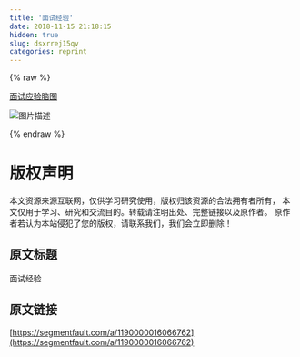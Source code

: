 ```yaml
---
title: '面试经验' 
date: 2018-11-15 21:18:15
hidden: true
slug: dsxrrej15qv
categories: reprint
---
```


{% raw %}
<p><a href="http://naotu.baidu.com/file/8b70b0b099a76a8cb4b99a6b2e456d60?token=bdce82938654c44b#_motz_" rel="nofollow noreferrer">&#x9762;&#x8BD5;&#x5E94;&#x9A8C;&#x8111;&#x56FE;</a></p><p><span class="img-wrap"><img data-src="/img/bVbfzRs?w=1440&amp;h=2537" src="https://static.alili.tech/img/bVbfzRs?w=1440&amp;h=2537" alt="&#x56FE;&#x7247;&#x63CF;&#x8FF0;" title="&#x56FE;&#x7247;&#x63CF;&#x8FF0;"></span></p>
{% endraw %}

# 版权声明
本文资源来源互联网，仅供学习研究使用，版权归该资源的合法拥有者所有，
本文仅用于学习、研究和交流目的。转载请注明出处、完整链接以及原作者。
原作者若认为本站侵犯了您的版权，请联系我们，我们会立即删除！

## 原文标题
面试经验

## 原文链接
[https://segmentfault.com/a/1190000016066762](https://segmentfault.com/a/1190000016066762)

